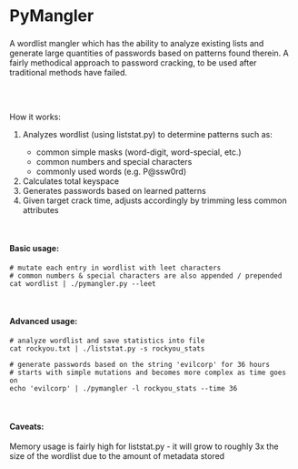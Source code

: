 # PyMangler

###
A wordlist mangler which has the ability to analyze existing lists and generate large quantities of passwords based on patterns found therein.  A fairly methodical approach to password cracking, to be used after traditional methods have failed.

<br>

##
How it works:

<ol>
	<li>Analyzes wordlist (using liststat.py) to determine patterns such as:</li>
	<ul>
		<li>common simple masks (word-digit, word-special, etc.)</li>
		<li>common numbers and special characters</li>
		<li>commonly used words (e.g. P@ssw0rd)</li>
	</ul>
	<li>Calculates total keyspace</li>
	<li>Generates passwords based on learned patterns</li>
	<li>Given target crack time, adjusts accordingly by trimming less common attributes</li>
</ol>


<br>

#### Basic usage:
~~~~
# mutate each entry in wordlist with leet characters
# common numbers & special characters are also appended / prepended
cat wordlist | ./pymangler.py --leet
~~~~

<br>

#### Advanced usage:
~~~~
# analyze wordlist and save statistics into file
cat rockyou.txt | ./liststat.py -s rockyou_stats

# generate passwords based on the string 'evilcorp' for 36 hours
# starts with simple mutations and becomes more complex as time goes on
echo 'evilcorp' | ./pymangler -l rockyou_stats --time 36
~~~~

<br>

#### Caveats:
Memory usage is fairly high for liststat.py - it will grow to roughly 3x the size of the wordlist due to the amount of metadata stored
